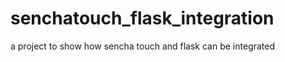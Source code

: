 senchatouch_flask_integration
=============================

a project to show how sencha touch and flask can be integrated
